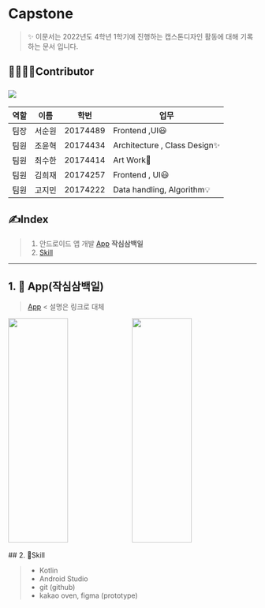 
Capstone
===

> ✨ 이문서는 2022년도 4학년 1학기에 진행하는 캡스톤디자인 활동에 대해 기록하는 문서 입니다.


👨‍👨‍👧‍👦Contributor  
<br>
<a href="https://github.com/Aierse/Capstone4_1/graphs/contributors">
  <img src="https://contrib.rocks/image?repo=Aierse/Capstone4_1" />
</a>
---
|역할|이름|학번|업무|
|--|--|--|--|
|팀장|서순원|20174489| Frontend ,UI😃 |
|팀원|조윤혁|20174434| Architecture , Class Design✨ |
|팀원|최수한|20174414| Art Work🎨 |
|팀원|김희재|20174257| Frontend , UI😃 |
|팀원|고지민|20174222| Data handling, Algorithm💡 |


## ✍️Index

> 1. 안드로이드 앱 개발 [App](https://verdant-result-e1b.notion.site/83b388037b7343be88a792b7d06983fe) **작심삼백일**
> 2. [Skill](#Skill)
----
## 1. 📱 App(작심삼백일)

> 
> [App](https://verdant-result-e1b.notion.site/18dde67553e84113b3722fc4a43edbb2) < 설명은 링크로 대체
<p>
    <img src="img/sample_img2.png" width="49%" height="455">
    <img src="img/sample_img1.png" width="49%" height="455">
</p>
## 2. 📖Skill

> * Kotlin
> * Android Studio
> * git (github)
> * kakao oven, figma (prototype)
> 
